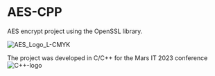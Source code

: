 # AES-CPP
AES encrypt project using the OpenSSL library.

![AES_Logo_L-CMYK](https://user-images.githubusercontent.com/107361187/222495173-1ade4a44-216f-4856-9b49-a635c9859e0f.jpg)

The project was developed in C/C++ for the Mars IT 2023 conference
![C++-logo](https://user-images.githubusercontent.com/107361187/222495374-ffd70014-f536-4160-9da3-9345cbd019e7.png)
